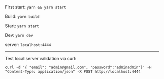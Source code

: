 First start: `yarn && yarn start`

Build: `yarn build`

Start: `yarn start`

Dev: `yarn dev`

server: `localhost:4444`

---
Test local server validation via curl:

```
curl -d '{ "email": "admin@gmail.com", "password":"adminadmin"}' -H "Content-Type: application/json" -X POST http://localhost:4444
```
